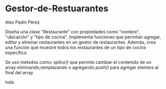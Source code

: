 # Gestor-de-Restuarantes

Alex Padín Pérez

Diseña una clase "Restaurante" con propiedades como "nombre", "ubicación" y "tipo de cocina".
Implementa funciones que permitan agregar, editar y eliminar restaurantes en un gestor de restaurantes.
Además, crea una función que muestre todos los restaurantes de un tipo de cocina específico.

Se usó metodos como:
_splice()_ que permite cambiar el contenido de un array eliminando,remplazando o agregando
_push()_ para agregar elemtos al final del array

hola
